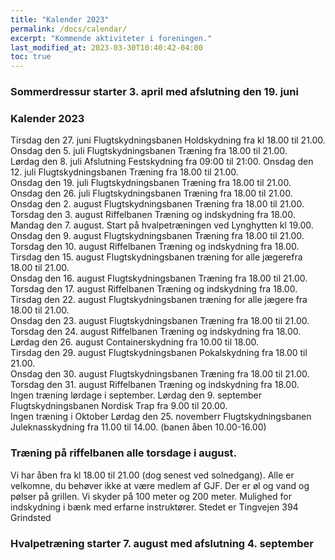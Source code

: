 ```yaml
---
title: "Kalender 2023"
permalink: /docs/calendar/
excerpt: "Kommende aktiviteter i foreningen."
last_modified_at: 2023-03-30T10:40:42-04:00
toc: true
---
```



### Sommerdressur starter 3. april med afslutning den 19. juni
### Kalender 2023
Tirsdag den 27. juni Flugtskydningsbanen Holdskydning fra kl 18.00 til 21.00.   
Onsdag den 5. juli Flugtskydningsbanen Træning fra 18.00 til 21.00.   
Lørdag den 8. juli Afslutning Festskydning fra 09:00 til 21:00.
Onsdag den 12. juli Flugtskydningsbanen Træning fra 18.00 til 21.00.   
Onsdag den 19. juli Flugtskydningsbanen Træning fra 18.00 til 21.00.   
Onsdag den 26. juli Flugtskydningsbanen Træning fra 18.00 til 21.00.     
Onsdag den 2. august Flugtskydningsbanen Træning fra 18.00 til 21.00.   
Torsdag den 3. august Riffelbanen Træning og indskydning fra 18.00.   
Mandag den 7. august. Start på hvalpetræningen ved Lynghytten kl 19.00.  
Onsdag den 9. august Flugtskydningsbanen Træning fra 18.00 til 21.00.   
Torsdag den 10. august Riffelbanen Træning og indskydning fra 18.00.   
Tirsdag den 15. august Flugtskydningsbanen træning for alle jægerefra 18.00 til 21.00.    
Onsdag den 16. august Flugtskydningsbanen Træning fra 18.00 til 21.00.   
Torsdag den 17. august Riffelbanen Træning og indskydning fra 18.00.   
Tirsdag den 22. august Flugtskydningsbanen træning for alle jægere fra 18.00 til 21.00.    
Onsdag den 23. august Flugtskydningsbanen Træning fra 18.00 til 21.00.   
Torsdag den 24. august Riffelbanen Træning og indskydning fra 18.00.   
Lørdag den 26. august Containerskydning fra 10.00 til 18.00.   
Tirsdag den 29. august Flugtskydningsbanen Pokalskydning fra 18.00 til 21.00.    
Onsdag den 30. august Flugtskydningsbanen Træning fra 18.00 til 21.00.   
Torsdag den 31. august Riffelbanen Træning og indskydning fra 18.00.   
Ingen træning lørdage i september.
Lørdag den 9. september Flugtskydningsbanen Nordisk Trap fra 9.00 til 20.00.  
Ingen træning i Oktober
Lørdag den 25. novemberr Flugtskydningsbanen Juleknasskydning fra 11.00 til 14.00. (banen åben 10.00-16.00)
### Træning på riffelbanen alle torsdage i august.
Vi har åben fra kl 18.00 til 21.00 (dog senest ved solnedgang). Alle er velkomne, du behøver ikke at være medlem af GJF. Der er øl og vand og pølser på grillen. Vi skyder på 100 meter og 200 meter. Mulighed for indskydning i bænk med erfarne instruktører. Stedet er Tingvejen 394 Grindsted

### Hvalpetræning starter 7. august med afslutning 4. september
